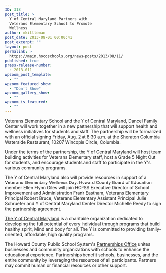 ```yaml
---
ID: 318
post_title: >
  Y of Central Maryland Partners with
  Veterans Elementary School to Promote
  Wellness
author: mkittleman
post_date: 2013-08-01 00:00:41
post_excerpt: ""
layout: post
permalink: >
  https://main.hocoschools.org/news-posts/2013/08/11/
published: true
press-release-number:
  - 2013-011
wpzoom_post_template:
  - ""
wpzoom_featured_show:
  - "Don't Show"
wpzoom_gallery_show:
  - ""
wpzoom_is_featured:
  - ""
---
```

Veterans Elementary School and the Y of Central Maryland, Dancel Family Center will work together in a new partnership that will support health and wellness initiatives for students and staff. The partnership will be formalized with an official signing Friday, Aug. 2 at 8:30 a.m. at the Sheraton Columbia Waterside Restaurant, 10207 Wincopin Circle, Columbia.

Under the terms of the partnership, the Y of Central Maryland will host team building activities for Veterans Elementary staff, host a Grade 5 Night Out for students, and encourage students and staff to participate in the Y's various community programs.

The Y of Central Maryland also will provide resources in support of a Veterans Elementary Wellness Day. Howard County Board of Education member Ellen Flynn Giles will join HCPSS Executive Director of School Improvement and Administration Frank Eastham, Veterans Elementary Principal Robert Bruce, Veterans Elementary Assistant Principal Julie Schruefer and Y of Central Maryland Center Director Michelle Reedy to sign the partnership agreement.

<a href="http://www.ymaryland.org/" target="_blank">The Y of Central Maryland</a> is a charitable organization dedicated to developing the full potential of every individual through programs that build healthy spirit, Mind and body for all. The Y is committed to providing family-oriented, affordable, high quality programs.

The Howard County Public School System's <a href="http://www.hcpss.org/aboutus/partnership">Partnerships Office</a> unites businesses and community organizations with schools to enhance the educational experience. Partnerships benefit schools, businesses, and the entire community by leveraging the resources of all participants. Partners may commit human or financial resources or other support.